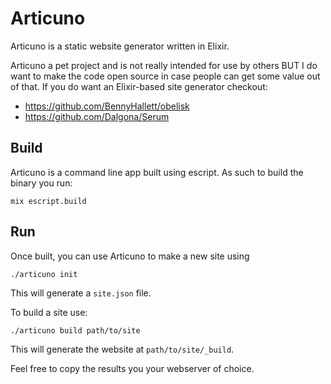 # Articuno

Articuno is a static website generator written in Elixir. 

Articuno a pet project and is not really intended for use by others BUT I do want to make the code open source in case people can get some value out of that. If you do want an Elixir-based site generator checkout:

* <https://github.com/BennyHallett/obelisk>
* <https://github.com/Dalgona/Serum>

## Build

Articuno is a command line app built using escript. As such to build the binary you run:

    mix escript.build

## Run

Once built, you can use Articuno to make a new site using 

    ./articuno init

This will generate a `site.json` file.

To build a site use:

    ./articuno build path/to/site

This will generate the website at `path/to/site/_build`. 

Feel free to copy the results you your webserver of choice.